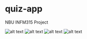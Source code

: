 # quiz-app
NBU INFM315 Project

![alt text](https://github.com/aleksgeyman/quiz-app/blob/main/Shared/Screenshots/Simulator%20Screen%20Shot%20-%20iPhone%2013%20-%202022-01-18%20at%2019.04.33.png)
![alt text](https://github.com/aleksgeyman/quiz-app/blob/main/Shared/Screenshots/Simulator%20Screen%20Shot%20-%20iPhone%2013%20-%202022-01-18%20at%2019.04.51.png)
![alt text](https://github.com/aleksgeyman/quiz-app/blob/main/Shared/Screenshots/Simulator%20Screen%20Shot%20-%20iPhone%2013%20-%202022-01-18%20at%2019.05.03.png)
![alt text](https://github.com/aleksgeyman/quiz-app/blob/main/Shared/Screenshots/Simulator%20Screen%20Shot%20-%20iPhone%2013%20-%202022-01-18%20at%2019.06.32.png)
